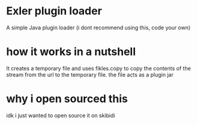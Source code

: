 # Exler plugin loader
A simple Java plugin loader (i dont recommend using this, code your own)

# how it works in a nutshell
It creates a temporary file and uses fikles.copy to copy the contents of the stream from the url to the temporary file. the file acts as a plugin jar

# why i open sourced this
idk i just wanted to open source it on skibidi
